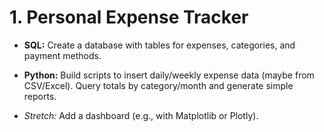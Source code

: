 # 1. Personal Expense Tracker
- **SQL:** Create a database with tables for expenses, categories, and payment methods.

- **Python:** Build scripts to insert daily/weekly expense data (maybe from CSV/Excel). Query totals by category/month and generate simple reports.
- *Stretch:* Add a dashboard (e.g., with Matplotlib or Plotly).